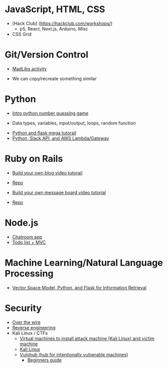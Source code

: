 # JavaScript, HTML, CSS
* [Hack Club] (https://hackclub.com/workshops/)
  - p5, React, Next.js, Arduino, Misc
* CSS Grid

 
 # Git/Version Control
 * [MadLibs activity](https://github.com/yale-mgt-656-fall-2018/client-side-madlibs)
  - We can copy/recreate something similar
 
 # Python
 * [Intro python number guessing game](https://github.com/rachelbari/number_guesser_python)
  - Data types, variables, input/output, loops, random function
 * [Python and flask mega tutorail](https://github.com/miguelgrinberg/microblog)
 * [Python, Slack API, and AWS Lambda/Gateway](https://chatbotslife.com/write-a-serverless-slack-chat-bot-using-aws-e2d2432c380e)
 
 # Ruby on Rails
 * [Build your own blog video tutorail](https://www.youtube.com/watch?v=WIozWpjEgrE)
  - [Repo](https://github.com/rachelbari/devtips_blog)
 * [Build your own message board video tutorial](https://www.youtube.com/watch?v=wODY11lM7wk)
  - [Repo](https://github.com/RyanHemrick/Message-Board)
  
 # Node.js
 * [Chatroom app](https://github.com/yale-cpsc-213-spring-2018/in-class-chat-demo)
 * [Todo list + MVC](https://github.com/mjklineman/todolist)
  
 # Machine Learning/Natural Language Processing
 * [Vector Space Model, Python, and Flask for Information Retrieval](https://github.com/rachelbari/CAPEC-Information-Retrieval)
 
  # Security
  * [Over the wire](http://overthewire.org/wargames/bandit/bandit0.html)
  * [Reverse engineering](https://malwareunicorn.org/#/workshops)
  * Kali Linux / CTFs
    - [Virtual machines to install attack machine (Kali Linux) and victim machine](https://www.oracle.com/virtualization/technologies/vm/downloads/virtualbox-downloads.html)
    - [Kali Linux](https://www.offensive-security.com/kali-linux-vm-vmware-virtualbox-image-download/)
    - [Vulnhub (hub for intentionally vulnerable machines)](https://www.vulnhub.com/)
      - [Beginners guide](https://medium.com/@gavinloughridge/a-beginners-guide-to-vulnhub-part-1-52b06466635d)
   
    
    
